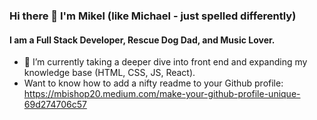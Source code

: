 ### Hi there 👋 I'm Mikel (like Michael - just spelled differently)

#### I am a Full Stack Developer, Rescue Dog Dad, and Music Lover.

- 🌱 I’m currently taking a deeper dive into front end and expanding my knowledge base (HTML, CSS, JS, React).
- Want to know how to add a nifty readme to your Github profile:  https://mbishop20.medium.com/make-your-github-profile-unique-69d274706c57 

<!--
**mbish08/mbish08** is a ✨ _special_ ✨ repository because its `README.md` (this file) appears on your GitHub profile.

Here are some ideas to get you started:

- 🔭 I’m currently working on ...

- 👯 I’m looking to collaborate on ...
- 🤔 I’m looking for help with ...
- 💬 Ask me about ...
- 📫 How to reach me: ...
- 😄 Pronouns: ...
- ⚡ Fun fact: ...
-->
